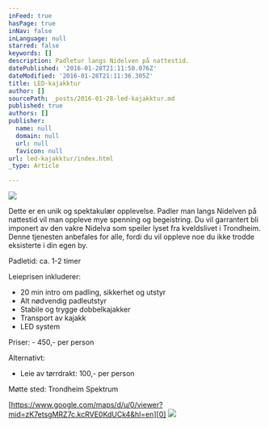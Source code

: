 ```yaml
---
inFeed: true
hasPage: true
inNav: false
inLanguage: null
starred: false
keywords: []
description: Padletur langs Nidelven på nattestid.
datePublished: '2016-01-28T21:11:50.076Z'
dateModified: '2016-01-28T21:11:36.305Z'
title: LED-kajakktur
author: []
sourcePath: _posts/2016-01-28-led-kajakktur.md
published: true
authors: []
publisher:
  name: null
  domain: null
  url: null
  favicon: null
url: led-kajakktur/index.html
_type: Article

---
```

![](https://the-grid-user-content.s3-us-west-2.amazonaws.com/17567e67-47b2-4c1b-ae2e-7d7c84926e34.JPG)

Dette er en unik og spektakulær opplevelse. Padler man langs Nidelven på nattestid vil man oppleve mye spenning og begeistring. Du vil garrantert bli imponert av den vakre Nidelva som speiler lyset fra kveldslivet i Trondheim. Denne tjenesten anbefales for alle, fordi du vil oppleve noe du ikke trodde eksisterte i din egen by.

Padletid: ca. 1-2 timer

Leieprisen inkluderer: 

* 20 min intro om padling, sikkerhet
og utstyr
* Alt nødvendig padleutstyr
* Stabile og trygge dobbelkajakker
* Transport av kajakk
* LED system

Priser: - 450,- per person

Alternativt:

* Leie av tørrdrakt: 100,- per person

Møtte sted: Trondheim Spektrum 

[https://www.google.com/maps/d/u/0/viewer?mid=zK7etsgMRZ7c.kcRVE0KdUCk4&hl=en][0]
![](https://the-grid-user-content.s3-us-west-2.amazonaws.com/7742b05c-600e-4a55-8201-7ba1ba40fff0.jpg)

[0]: https://www.google.com/maps/d/u/0/viewer?mid=zK7etsgMRZ7c.kcRVE0KdUCk4&hl=en